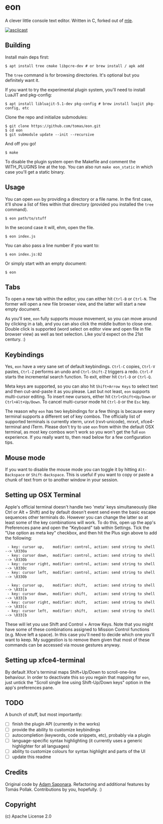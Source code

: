 # eon

A clever little console text editor. Written in C, forked out of [mle](https://github.com/adsr/mle).

[![asciicast](https://asciinema.org/a/bcd88x89esx6ckmopicrjr0vp.png?123)](https://asciinema.org/a/bcd88x89esx6ckmopicrjr0vp)

## Building

Install main deps first:

    $ apt install tree cmake libpcre-dev # or brew install / apk add

The `tree` command is for browsing directories. It's optional but you definitely want it.

If you want to try the experimental plugin system, you'll need to install LuaJIT and pkg-config:

    $ apt install libluajit-5.1-dev pkg-config # brew install luajit pkg-config, etc

Clone the repo and initialize submodules:

    $ git clone https://github.com/tomas/eon.git
    $ cd eon
    $ git submodule update --init --recursive

And off you go!

    $ make

To disable the plugin system open the Makefile and comment the WITH_PLUGINS line at the top. You can also run `make eon_static` in which case you'll get a static binary.

## Usage

You can open `eon` by providing a directory or a file name. In the first case, it'll show a list of files within that directory (provided you installed the `tree` command).

    $ eon path/to/stuff

In the second case it will, ehm, open the file.

    $ eon index.js

You can also pass a line number if you want to:

    $ eon index.js:82

Or simply start with an empty document:

    $ eon

## Tabs

To open a new tab within the editor, you can either hit `Ctrl-B` or `Ctrl-N`. The former will open a new file browser view, and the latter will start a new empty document.

As you'll see, `eon` fully supports mouse movement, so you can move around by clicking in a tab, and you can also click the middle button to close one. Double click is supported (word select on editor view and open file in file browser view) as well as text selection. Like you'd expect on the 21st century. :)

## Keybindings

Yes, `eon` have a very sane set of default keybindings. `Ctrl-C` copies, `Ctrl-V` pastes, `Ctrl-Z` performs an undo and `Ctrl-Shift-Z` triggers a redo. `Ctrl-F` starts the incremental search function. To exit, either hit `Ctrl-D` or `Ctrl-Q`.

Meta keys are supported, so you can also hit `Shift+Arrow Keys` to select text and then cut-and-paste it as you please. Last but not least, `eon` supports multi-cursor editing. To insert new cursors, either hit `Ctrl+Shift+Up/Down` or `Ctrl+Alt+Up/Down`. To cancel multi-cursor mode hit `Ctrl-D` or the `Esc` key.

The reason why `eon` has two keybindings for a few things is because every terminal supports a different set of key combos. The officially list of supported terminals is currently xterm, urxvt (rxvt-unicode), mrxvt, xfce4-terminal and iTerm. Please don't try to use `eon` from within the default OSX terminal, as most key combos won't work so you won't get the full `eon` experience. If you really want to, then read below for a few configuration tips.

## Mouse mode

If you want to disable the mouse mode you can toggle it by hitting `Alt-Backspace` or `Shift-Backspace`. This is useful if you want to copy or paste a chunk of text from or to another window in your session.

## Setting up OSX Terminal

Apple's official terminal doesn't handle two 'meta' keys simultaneously (like Ctrl or Alt + Shift) and by default doesn't event send even the basic escape sequences other terminals do. However you can change the latter so at least some of the key combinations will work. To do this, open up the app's Preferences pane and open the "Keyboard" tab within Settings. Tick the "Use option as meta key" checkbox, and then hit the Plus sign above to add the following:

     - key: cursor up,    modifier: control, action: send string to shell --> \033Oa
     - key: cursor down,  modifier: control, action: send string to shell --> \033Ob
     - key: cursor right, modifier: control, action: send string to shell --> \033Oc
     - key: cursor left,  modifier: control, action: send string to shell --> \033Ob

     - key: cursor up,    modifier: shift,   action: send string to shell --> \033[a
     - key: cursor down,  modifier: shift,   action: send string to shell --> \033[b
     - key: cursor right, modifier: shift,   action: send string to shell --> \033[c
     - key: cursor left,  modifier: shift,   action: send string to shell --> \033[b

These will let you use Shift and Control + Arrow Keys. Note that you might have some of these combinations assigned to Mission Control functions (e.g. Move left a space). In this case you'll
need to decide which one you'll want to keep. My suggestion is to remove them given that most of
these commands can be accessed via mouse gestures anyway.

## Setting up xfce4-terminal

By default Xfce's terminal maps Shift+Up/Down to scroll-one-line behaviour. In order to deactivate this so you regain that mapping for `eon`, just untick the "Scroll single line using Shift-Up/Down keys" option in the app's preferences pane.

## TODO

A bunch of stuff, but most importantly:

 - [ ] finish the plugin API (currently in the works)
 - [ ] provide the ability to customize keybindings
 - [ ] autocompletion (keywords, code snippets, etc), probably via a plugin
 - [ ] language-specific syntax highlighting (it currently uses a generic highlighter for all languages)
 - [ ] ability to customize colours for syntax highlight and parts of the UI
 - [ ] update this readme

## Credits

Original code by [Adam Saponara](http://github.com/adsr).
Refactoring and additional features by Tomás Pollak.
Contributions by you, hopefully. :)

## Copyright

(c) Apache License 2.0
